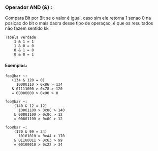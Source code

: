### Operador AND (&) :
Compara Bit por Bit se o valor é igual, caso sim ele retorna 1 senao 0 na posiçao do bit
o mais daora desse tipo de operaçao, é que os resultados não fazem sentido kk

```
Tabela verdade
    1 & 1 = 1
    1 & 0 = 0
    0 & 1 = 0
    0 & 0 = 1
```
#### Exemplos:
 ```
foo@bar ~:
    (134 & 120 = 0)
      10000110 > 0x86 > 134
    & 01111000 > 0x78 > 120
    = 00000000 > 0x00 > 0
```
```
foo@bar ~:
    (140 & 12 = 12)
      10001100 > 0x8C > 140
    & 00001100 > 0x0C > 12
    = 00001100 > 0x0C > 12
```
```
foo@bar ~:
    (170 & 99 = 34)
      10101010 > 0xAA > 170
    & 01100011 > 0x63 > 99
    = 00100010 > 0x22 > 34
```

